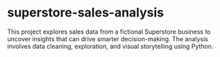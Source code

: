 # superstore-sales-analysis
This project explores sales data from a fictional Superstore business to uncover insights that can drive smarter decision-making. The analysis involves data cleaning, exploration, and visual storytelling using Python.
